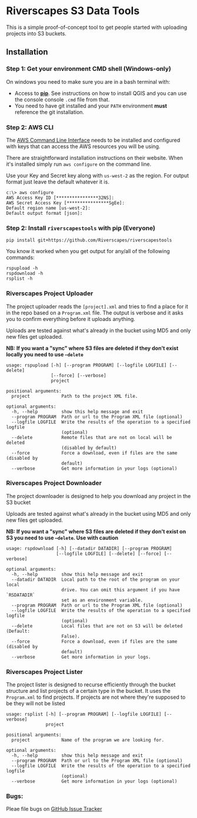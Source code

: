 # Riverscapes S3 Data Tools

This is a simple proof-of-concept tool to get people started with uploading projects into S3 buckets.

## Installation

### Step 1: Get your environment CMD shell (Windows-only)

On windows you need to make sure you are in a bash terminal with:
* Access to **[pip](https://pip.pypa.io/en/stable/installing/)**. See instructions on how to install QGIS and you can use the console console `.cmd` file from that.
* You need to have git installed and your `PATH` environment **must** reference the git installation.

### Step 2: AWS CLI

The [AWS Command Line Interface](https://aws.amazon.com/cli/?sc_channel=PS&sc_campaign=acquisition_CA&sc_publisher=google&sc_medium=command_line_b&sc_content=aws_cli_p&sc_detail=aws%20cli&sc_category=command_line&sc_segment=161196437474&sc_matchtype=p&sc_country=CA&s_kwcid=AL!4422!3!161196437474!p!!g!!aws%20cli&ef_id=WFHksAAABLc1JG8i:20161215003248:s) needs to be installed and configured with keys that can access the AWS resources you will be using.

There are straightforward installation instructions on their website. When it's installed simply run `aws configure` on the command line.

Use your Key and Secret key along with `us-west-2` as the region. For output format just leave the default whatever it is.

```
c:\> aws configure
AWS Access Key ID [****************32NS]:
AWS Secret Access Key [****************SgEe]:
Default region name [us-west-2]:
Default output format [json]:
```

### Step 2: Install `riverscapestools` with pip (Everyone)

```
pip install git+https://github.com/Riverscapes/riverscapestools
```

You know it worked when you get output for any/all of the following commands:

```
rspupload -h
rspdownload -h
rsplist -h
```

### Riverscapes Project Uploader

The project uploader reads the `[project].xml` and tries to find a place for it in the repo based on a `Program.xml` file. The output is verbose and it asks you to confirm everything before it uploads anything.

Uploads are tested against what's already in the bucket using MD5 and only new files get uploaded.

**NB: If you want a "sync" where S3 files are deleted if they don't exist locally you need to use `—delete`**

```
usage: rspupload [-h] [--program PROGRAM] [--logfile LOGFILE] [--delete]
                 [--force] [--verbose]
                 project

positional arguments:
  project            Path to the project XML file.

optional arguments:
  -h, --help         show this help message and exit
  --program PROGRAM  Path or url to the Program XML file (optional)
  --logfile LOGFILE  Write the results of the operation to a specified logfile
                     (optional)
  --delete           Remote files that are not on local will be deleted
                     (disabled by default)
  --force            Force a download, even if files are the same (disabled by
                     default)
  --verbose          Get more information in your logs (optional)
```

### Riverscapes Project Downloader

The project downloader is designed to help you download any project in the S3 bucket

Uploads are tested against what's already in the bucket using MD5 and only new files get uploaded.

**NB: If you want a "sync" where S3 files are deleted if they don't exist on S3 you need to use `—delete`. Use with caution**

```
usage: rspdownload [-h] [--datadir DATADIR] [--program PROGRAM]
                   [--logfile LOGFILE] [--delete] [--force] [--verbose]

optional arguments:
  -h, --help         show this help message and exit
  --datadir DATADIR  Local path to the root of the program on your local
                     drive. You can omit this argument if you have `RSDATADIR`
                     set as an environment variable.
  --program PROGRAM  Path or url to the Program XML file (optional)
  --logfile LOGFILE  Write the results of the operation to a specified logfile
                     (optional)
  --delete           Local files that are not on S3 will be deleted (Default:
                     False).
  --force            Force a download, even if files are the same (disabled by
                     default)
  --verbose          Get more information in your logs.
```



### Riverscapes Project Lister

The project lister is designed to recurse efficiently through the bucket structure and list projects of a certain type in the bucket. It uses the `Program.xml` to find projects. If projects are not where they're supposed to be they will not be listed

```
usage: rsplist [-h] [--program PROGRAM] [--logfile LOGFILE] [--verbose]
               project

positional arguments:
  project            Name of the program we are looking for.

optional arguments:
  -h, --help         show this help message and exit
  --program PROGRAM  Path or url to the Program XML file (optional)
  --logfile LOGFILE  Write the results of the operation to a specified logfile
                     (optional)
  --verbose          Get more information in your logs (optional)
```

### Bugs:

Pleae file bugs on [GitHub Issue Tracker](https://github.com/Riverscapes/riverscapestools/issues)
